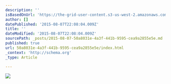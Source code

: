 ```yaml
---
description: ''
isBasedOnUrl: 'https://the-grid-user-content.s3-us-west-2.amazonaws.com/fd924329-384f-4f73-b2a5-9d70a4ba5692.JPG'
author: []
datePublished: '2015-08-07T22:08:04.009Z'
title: ''
dateModified: '2015-08-07T22:08:04.009Z'
sourcePath: _posts/2015-08-07-50a8031e-4a3f-441b-9595-cea9a2855e5e.md
published: true
url: 50a8031e-4a3f-441b-9595-cea9a2855e5e/index.html
_context: 'http://schema.org'
_type: Article

---
```

![](https://the-grid-user-content.s3-us-west-2.amazonaws.com/fd924329-384f-4f73-b2a5-9d70a4ba5692.JPG)